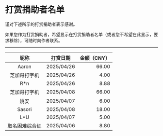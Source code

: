 # 打赏捐助者名单
谨对下述所示的打赏捐助者表示感谢。

如果您作为打赏捐助者，希望显示在打赏捐助者名单（或者您不希望在此显示，要求移除），可随时向作者联系。

---

|昵称   |打赏日期  |金额（CNY）|
|:-----:|:--------:|----------:|
|Aaron|2025/04/26|66.00|
|芝加哥打字机|2025/04/26|4.00|
|R*n|2025/04/26|8.88|
|芝加哥打字机|2025/04/08|66.00|
|姚安|2025/04/07|6.00|
|Sasori|2025/04/08|18.00|
|L*U|2025/04/07|5.00|
|取名困难综合征|2025/04/06|8.80|
